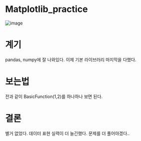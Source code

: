 # Matplotlib_practice

![image](https://user-images.githubusercontent.com/80466735/125208107-902c6880-e2cb-11eb-934a-39828d3fd148.png)

# 계기
pandas, numpy에 잘 나와있다. 이제 기본 라이브러리 마지막을 다했다.

# 보는법
전과 같이 BasicFunction(1,2)를 하나하나 보면 된다.

# 결론
별거 없었다. 데이터 표현 실력이 더 늘긴했다. 문제를 더 풀어야겠다..
